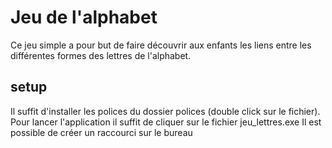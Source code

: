 # Jeu de l'alphabet
Ce jeu simple a pour but de faire découvrir aux enfants les liens entre les différentes formes des lettres de l'alphabet.

## setup
Il suffit d'installer les polices du dossier polices (double click sur le fichier).
Pour lancer l'application il suffit de cliquer sur le fichier jeu_lettres.exe
Il est possible de créer un raccourci sur le bureau